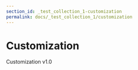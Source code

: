 ```yaml
---
section_id: _test_collection_1-customization
permalink: docs/_test_collection_1/customization
---
```


# Customization

Customization v1.0
